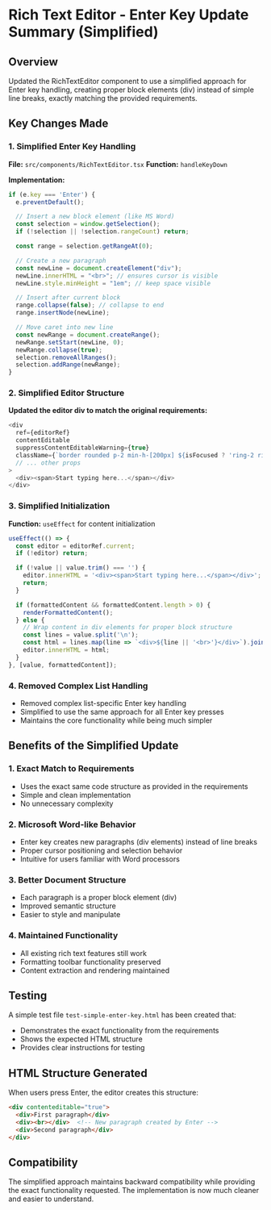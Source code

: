 # Rich Text Editor - Enter Key Update Summary (Simplified)

## Overview
Updated the RichTextEditor component to use a simplified approach for Enter key handling, creating proper block elements (div) instead of simple line breaks, exactly matching the provided requirements.

## Key Changes Made

### 1. Simplified Enter Key Handling
**File:** `src/components/RichTextEditor.tsx`
**Function:** `handleKeyDown`

**Implementation:**
```typescript
if (e.key === 'Enter') {
  e.preventDefault();

  // Insert a new block element (like MS Word)
  const selection = window.getSelection();
  if (!selection || !selection.rangeCount) return;

  const range = selection.getRangeAt(0);

  // Create a new paragraph
  const newLine = document.createElement("div");
  newLine.innerHTML = "<br>"; // ensures cursor is visible
  newLine.style.minHeight = "1em"; // keep space visible

  // Insert after current block
  range.collapse(false); // collapse to end
  range.insertNode(newLine);

  // Move caret into new line
  const newRange = document.createRange();
  newRange.setStart(newLine, 0);
  newRange.collapse(true);
  selection.removeAllRanges();
  selection.addRange(newRange);
}
```

### 2. Simplified Editor Structure
**Updated the editor div to match the original requirements:**

```typescript
<div
  ref={editorRef}
  contentEditable
  suppressContentEditableWarning={true}
  className={`border rounded p-2 min-h-[200px] ${isFocused ? 'ring-2 ring-blue-500 border-blue-500' : ''}`}
  // ... other props
>
  <div><span>Start typing here...</span></div>
</div>
```

### 3. Simplified Initialization
**Function:** `useEffect` for content initialization

```typescript
useEffect(() => {
  const editor = editorRef.current;
  if (!editor) return;

  if (!value || value.trim() === '') {
    editor.innerHTML = '<div><span>Start typing here...</span></div>';
    return;
  }

  if (formattedContent && formattedContent.length > 0) {
    renderFormattedContent();
  } else {
    // Wrap content in div elements for proper block structure
    const lines = value.split('\n');
    const html = lines.map(line => `<div>${line || '<br>'}</div>`).join('');
    editor.innerHTML = html;
  }
}, [value, formattedContent]);
```

### 4. Removed Complex List Handling
- Removed complex list-specific Enter key handling
- Simplified to use the same approach for all Enter key presses
- Maintains the core functionality while being much simpler

## Benefits of the Simplified Update

### 1. Exact Match to Requirements
- Uses the exact same code structure as provided in the requirements
- Simple and clean implementation
- No unnecessary complexity

### 2. Microsoft Word-like Behavior
- Enter key creates new paragraphs (div elements) instead of line breaks
- Proper cursor positioning and selection behavior
- Intuitive for users familiar with Word processors

### 3. Better Document Structure
- Each paragraph is a proper block element (div)
- Improved semantic structure
- Easier to style and manipulate

### 4. Maintained Functionality
- All existing rich text features still work
- Formatting toolbar functionality preserved
- Content extraction and rendering maintained

## Testing

A simple test file `test-simple-enter-key.html` has been created that:
- Demonstrates the exact functionality from the requirements
- Shows the expected HTML structure
- Provides clear instructions for testing

## HTML Structure Generated

When users press Enter, the editor creates this structure:
```html
<div contenteditable="true">
  <div>First paragraph</div>
  <div><br></div>  <!-- New paragraph created by Enter -->
  <div>Second paragraph</div>
</div>
```

## Compatibility

The simplified approach maintains backward compatibility while providing the exact functionality requested. The implementation is now much cleaner and easier to understand. 